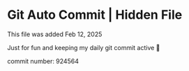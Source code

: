 # Git Auto Commit | Hidden File

This file was added Feb 12, 2025

Just for fun and keeping my daily git commit active 🤪

commit number: 924564

